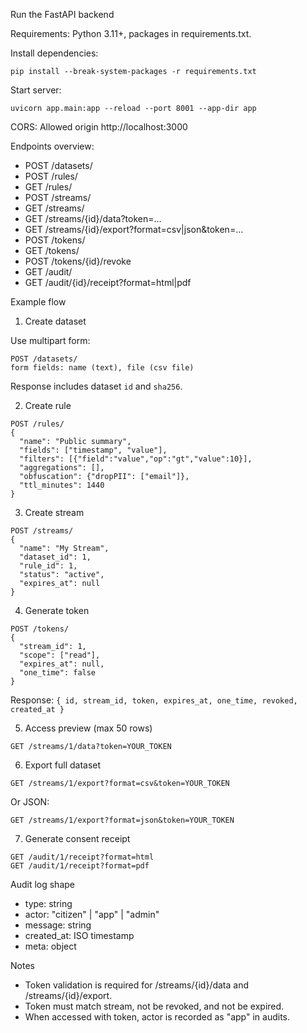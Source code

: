 Run the FastAPI backend

Requirements: Python 3.11+, packages in requirements.txt.

Install dependencies:

```
pip install --break-system-packages -r requirements.txt
```

Start server:

```
uvicorn app.main:app --reload --port 8001 --app-dir app
```

CORS: Allowed origin http://localhost:3000

Endpoints overview:
- POST /datasets/
- POST /rules/
- GET /rules/
- POST /streams/
- GET /streams/
- GET /streams/{id}/data?token=...
- GET /streams/{id}/export?format=csv|json&token=...
- POST /tokens/
- GET /tokens/
- POST /tokens/{id}/revoke
- GET /audit/
- GET /audit/{id}/receipt?format=html|pdf

Example flow
1) Create dataset

Use multipart form:
```
POST /datasets/
form fields: name (text), file (csv file)
```
Response includes dataset `id` and `sha256`.

2) Create rule
```
POST /rules/
{
  "name": "Public summary",
  "fields": ["timestamp", "value"],
  "filters": [{"field":"value","op":"gt","value":10}],
  "aggregations": [],
  "obfuscation": {"dropPII": ["email"]},
  "ttl_minutes": 1440
}
```

3) Create stream
```
POST /streams/
{
  "name": "My Stream",
  "dataset_id": 1,
  "rule_id": 1,
  "status": "active",
  "expires_at": null
}
```

4) Generate token
```
POST /tokens/
{
  "stream_id": 1,
  "scope": ["read"],
  "expires_at": null,
  "one_time": false
}
```
Response: `{ id, stream_id, token, expires_at, one_time, revoked, created_at }`

5) Access preview (max 50 rows)
```
GET /streams/1/data?token=YOUR_TOKEN
```

6) Export full dataset
```
GET /streams/1/export?format=csv&token=YOUR_TOKEN
```
Or JSON:
```
GET /streams/1/export?format=json&token=YOUR_TOKEN
```

7) Generate consent receipt
```
GET /audit/1/receipt?format=html
GET /audit/1/receipt?format=pdf
```

Audit log shape
- type: string
- actor: "citizen" | "app" | "admin"
- message: string
- created_at: ISO timestamp
- meta: object

Notes
- Token validation is required for /streams/{id}/data and /streams/{id}/export.
- Token must match stream, not be revoked, and not be expired.
- When accessed with token, actor is recorded as "app" in audits.